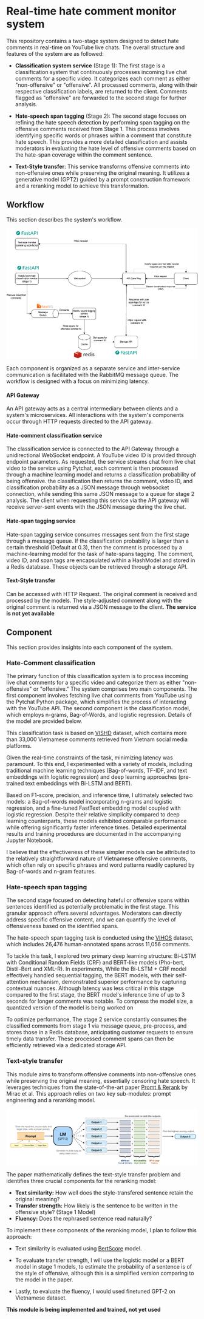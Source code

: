 # Real-time hate comment monitor system
This repository contains a two-stage system designed to detect hate comments in real-time on YouTube live chats. The overall structure and features of the system are as followed:

- **Classification system service** (Stage 1): The first stage is a classification system that continuously processes incoming live chat comments for a specific video. It categorizes each comment as either "non-offensive" or "offensive". All processed comments, along with their respective classification labels, are returned to the client. Comments flagged as "offensive" are forwarded to the second stage for further analysis.

- **Hate-speech span tagging** (Stage 2): The second stage focuses on refining the hate speech detection by performing span tagging on the offensive comments received from Stage 1. This process involves identifying specific words or phrases within a comment that constitute hate speech. This provides a more detailed classification and assists moderators in evaluating the hate level of offensive comments based on the hate-span coverage within the comment sentence.

- **Text-Style transfer**: This service transforms offensive comments into non-offensive ones while preserving the original meaning. It utilizes a generative model (GPT2) guided by a prompt construction framework and a reranking model to achieve this transformation.
## Workflow
This section describes the system's workflow.

![alt text](photos/hateful_system.png)

Each component is organized as a separate service and inter-service communication is facilitated with the RabbitMQ message queue. The workflow is designed with a focus on minimizing latency.

#### API Gateway
An API gateway acts as a central intermediary between clients and a system's microservices. All interactions with the system's components occur through HTTP requests directed to the API gateway.

#### Hate-comment classification service
The classification service is connected to the API Gateway through a unidirectional WebSocket endpoint. A YouTube video ID is provided through endpoint parameters. As requested, the service streams chat from live chat video to the service using Pytchat, each comment is then processed through a machine learning model and returns a classification probability of being offensive. the classification then returns the comment, video ID, and classification probability as a JSON message through websocket connection, while sending this same JSON message to a queue for stage 2 analysis. The client when requesting this service via the API gateway will receive server-sent events with the JSON message during the live chat.

#### Hate-span tagging service
Hate-span tagging service consumes messages sent from the first stage through a message queue. If the classification probability is larger than a certain threshold (Default at 0.3), then the comment is processed by a machine-learning model for the task of hate-spans tagging. The comment, video ID, and span tags are encapsulated within a HashModel and stored in a Redis database. These objects can be retrieved through a storage API. 

#### Text-Style transfer
Can be accessed with HTTP Request. The original comment is received and processed by the models. The style-adjusted comment along with the original comment is returned via a JSON message to the client. **The service is not yet available**

## Component
This section provides insights into each component of the system.
### Hate-Comment classification
The primary function of this classification system is to process incoming live chat comments for a specific video and categorize them as either "non-offensive" or "offensive." The system comprises two main components. The first component involves fetching live chat comments from YouTube using the Pytchat Python package, which simplifies the process of interacting with the YouTube API. The second component is the classification model, which employs n-grams, Bag-of-Words, and logistic regression. Details of the model are provided below.

This classification task is based on [VISHD](https://arxiv.org/abs/2103.11528) dataset, which contains more than 33,000 Vietnamese comments retrieved from Vietnam social media platforms. 

Given the real-time constraints of the task, minimizing latency was paramount. To this end, I experimented with a variety of models, including traditional machine learning techniques (Bag-of-words, TF-IDF, and text embeddings with logistic regression) and deep learning approaches (pre-trained text embeddings with Bi-LSTM and BERT).

Based on F1-score, precision, and inference time, I ultimately selected two models: a Bag-of-words model incorporating n-grams and logistic regression, and a fine-tuned FastText embedding model coupled with logistic regression. Despite their relative simplicity compared to deep learning counterparts, these models exhibited comparable performance while offering significantly faster inference times. Detailed experimental results and training procedures are documented in the accompanying Jupyter Notebook.

I believe that the effectiveness of these simpler models can be attributed to the relatively straightforward nature of Vietnamese offensive comments, which often rely on specific phrases and word patterns readily captured by Bag-of-words and n-gram features.

### Hate-speech span tagging
The second stage focused on detecting hateful or offensive spans within sentences identified as potentially problematic in the first stage. This granular approach offers several advantages. Moderators can directly address specific offensive content, and we can quantify the level of offensiveness based on the identified spans. 

The hate-speech span tagging task is conducted using the [VIHOS](https://arxiv.org/abs/2301.10186) dataset, which includes 26,476 human-annotated spans across 11,056 comments.

To tackle this task, I explored two primary deep learning structure: Bi-LSTM with Conditional Random Fields (CRF) and BERT-like models (Pho-bert, Distil-Bert and XML-R). In experiments, While the Bi-LSTM + CRF model effectively handled sequential tagging, the BERT models, with their self-attention mechanism, demonstrated superior performance by capturing contextual nuances. Although latency was less critical in this stage compared to the first stage, the BERT model's inference time of up to 3 seconds for longer comments was notable. To compress the model size, a quantized version of the model is being worked on

To optimize performance, The stage 2 service constantly consumes the classified comments from stage 1 via message queue, pre-process, and stores those in a Redis database, anticipating customer requests to ensure timely data transfer. These processed comment spans can then be efficiently retrieved via a dedicated storage API.

### Text-style transfer
This module aims to transform offensive comments into non-offensive ones while preserving the original meaning, essentially censoring hate speech. It leverages techniques from the state-of-the-art paper [Promt & Rerank](https://arxiv.org/abs/2205.11503) by Mirac et al. This approach relies on two key sub-modules: prompt engineering and a reranking model.

![alt text](photos/promptrerank.png)

The paper mathematically defines the text-style transfer problem and identifies three crucial components for the reranking model: 
- **Text similarity:**  How well does the style-transfered sentence retain the original meaning?
- **Transfer strength:** How likely is the sentence to be written in the offensive style? (Stage 1 Model)
- **Fluency:** Does the rephrased sentence read naturally?

To implement these components of the reranking model, I  plan to follow this approach: 

- Text similarity is evaluated using [BertScore](https://arxiv.org/abs/1904.09675) model.

- To evaluate transfer strength, I will use the logistic model or a BERT model in stage 1 models, to estimate the probability of a sentence is of the style of offensive, although this is a simplified version comparing to the model in the paper.
- Lastly, to evaluate the fluency,  I would used finetuned GPT-2 on Vietnamese dataset. 

**This module is being implemented and trained, not yet used**